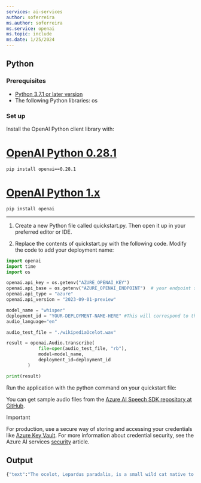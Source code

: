 ```yaml
---
services: ai-services
author: soferreira
ms.author: soferreira
ms.service: openai
ms.topic: include
ms.date: 1/25/2024
---
```


## Python

### Prerequisites

- <a href="https://www.python.org/" target="_blank">Python 3.7.1 or later version</a>
- The following Python libraries: os

### Set up

Install the OpenAI Python client library with:

# [OpenAI Python 0.28.1](#tab/python)

```console
pip install openai==0.28.1
```

# [OpenAI Python 1.x](#tab/python-new)

```console
pip install openai
```

---

1. Create a new Python file called quickstart.py. Then open it up in your preferred editor or IDE.

1. Replace the contents of quickstart.py with the following code. Modify the code to add your deployment name:

```python
import openai
import time
import os

openai.api_key = os.getenv("AZURE_OPENAI_KEY")
openai.api_base = os.getenv("AZURE_OPENAI_ENDPOINT")  # your endpoint should look like the following https://YOUR_RESOURCE_NAME.openai.azure.com/
openai.api_type = "azure"
openai.api_version = "2023-09-01-preview"

model_name = "whisper"
deployment_id = "YOUR-DEPLOYMENT-NAME-HERE" #This will correspond to the custom name you chose for your deployment when you deployed a model."
audio_language="en"

audio_test_file = "./wikipediaOcelot.wav"

result = openai.Audio.transcribe(
            file=open(audio_test_file, "rb"),            
            model=model_name,
            deployment_id=deployment_id
        )

print(result)
```

Run the application with the python command on your quickstart file:


You can get sample audio files from the [Azure AI Speech SDK repository at GitHub](https://github.com/Azure-Samples/cognitive-services-speech-sdk/tree/master/sampledata/audiofiles).

> [!IMPORTANT]
> For production, use a secure way of storing and accessing your credentials like [Azure Key Vault](../../../key-vault/general/overview.md). For more information about credential security, see the Azure AI services [security](../../security-features.md) article.

## Output

```python
{"text":"The ocelot, Lepardus paradalis, is a small wild cat native to the southwestern United States, Mexico, and Central and South America. This medium-sized cat is characterized by solid black spots and streaks on its coat, round ears, and white neck and undersides. It weighs between 8 and 15.5 kilograms, 18 and 34 pounds, and reaches 40 to 50 centimeters 16 to 20 inches at the shoulders. It was first described by Carl Linnaeus in 1758. Two subspecies are recognized, L. p. paradalis and L. p. mitis. Typically active during twilight and at night, the ocelot tends to be solitary and territorial. It is efficient at climbing, leaping, and swimming. It preys on small terrestrial mammals such as armadillo, opossum, and lagomorphs."}
```
